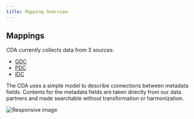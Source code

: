 ```yaml
---
title: Mapping Overview
---
```


## Mappings

CDA currently collects data from 3 sources:
- [GDC](https://portal.gdc.cancer.gov/)
- [PDC](https://pdc.cancer.gov/pdc/)
- [IDC](https://portal.imaging.datacommons.cancer.gov/)


The CDA uses a simple model to describe connections between metadata fields. Contents for the metadata fields are taken directly from our data partners and made searchable without transformation or harmonization.


<div class="container" markdown>
<img src="./mapping.png" class="img-fluid" alt="Responsive image">
</div>
